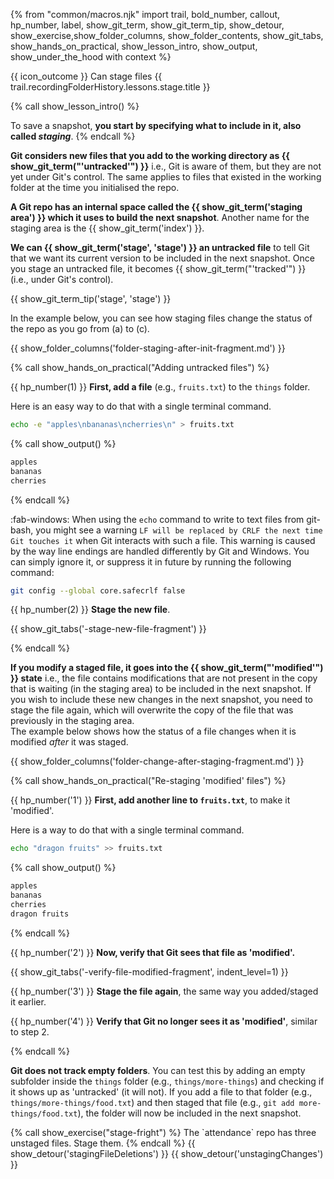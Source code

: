 {% from "common/macros.njk" import trail, bold_number, callout, hp_number, label, show_git_term, show_git_term_tip, show_detour, show_exercise,show_folder_columns, show_folder_contents, show_git_tabs, show_hands_on_practical, show_lesson_intro, show_output, show_under_the_hood with context %}

<span id="outcomes">{{ icon_outcome }} Can stage files</span>
<span id="title">{{ trail.recordingFolderHistory.lessons.stage.title }}</span>

<div id="body">

{% call show_lesson_intro() %}

To save a snapshot, **you start by specifying what to include in it, also called _staging_**.
{% endcall %}

**Git considers new files that you add to the working directory as {{ show_git_term("'untracked'") }}** i.e., Git is aware of them, but they are not yet under Git's control. The same applies to files that existed in the working folder at the time you initialised the repo.

**A Git repo has an internal space called the {{ show_git_term('staging area') }} which it uses to build the next snapshot**. Another name for the staging area is the {{ show_git_term('index') }}.

**We can {{ show_git_term('stage', 'stage') }} an untracked file** to tell Git that we want its current version to be included in the next snapshot. Once you stage an untracked file, it becomes {{ show_git_term("'tracked'") }} (i.e., under Git's control).

{{ show_git_term_tip('stage', 'stage') }}

In the example below, you can see how staging files change the status of the repo as you go from (a) to (c).

{{ show_folder_columns('folder-staging-after-init-fragment.md') }}

{% call show_hands_on_practical("Adding untracked files") %}

{{ hp_number(1) }} **First, add a file** (e.g., `fruits.txt`) to the `things` folder.

<box type="tip" seamless>

Here is an easy way to do that with a single terminal command.

```bash {.no-line-numbers }
echo -e "apples\nbananas\ncherries\n" > fruits.txt
```
{% call show_output() %}
```txt {heading="things/fruits.txt"}
apples
bananas
cherries
```
{% endcall %}

:fab-windows: When using the `echo` command to write to text files from git-bash, you might see a warning `LF will be replaced by CRLF the next time Git touches it` when Git interacts with such a file. This warning is caused by the way line endings are handled differently by Git and Windows. You can simply ignore it, or suppress it in future by running the following command:
```bash
git config --global core.safecrlf false
```
</box>

{{ hp_number(2) }} **Stage the new file**.

{{ show_git_tabs('-stage-new-file-fragment') }}

{% endcall %}


**If you modify a staged file, it goes into the {{ show_git_term("'modified'") }} state** i.e., the file contains modifications that are not present in the copy that is waiting (in the staging area) to be included in the next snapshot. If you wish to include these new changes in the next snapshot, you need to stage the file again, which will overwrite the copy of the file that was previously in the staging area.<br>
The example below shows how the status of a file changes when it is modified _after_ it was staged.

{{ show_folder_columns('folder-change-after-staging-fragment.md') }}

{% call show_hands_on_practical("Re-staging 'modified' files") %}

{{ hp_number('1') }} **First, add another line to `fruits.txt`**, to make it 'modified'.
<div class="indented-level1">

<box type="tip" seamless>

Here is a way to do that with a single terminal command.

```bash {.no-line-numbers }
echo "dragon fruits" >> fruits.txt
```
{% call show_output() %}

```txt {heading="things/fruits.txt" highlight-lines="4"}
apples
bananas
cherries
dragon fruits
```
{% endcall %}
</box>
</div>

{{ hp_number('2') }} **Now, verify that Git sees that file as 'modified'.**

{{ show_git_tabs('-verify-file-modified-fragment', indent_level=1) }}

{{ hp_number('3') }} **Stage the file again**, the same way you added/staged it earlier.

{{ hp_number('4') }} **Verify that Git no longer sees it as 'modified'**, similar to step 2.

{% endcall %}


**Git does not track empty folders**. You can test this by adding an empty subfolder inside the `things` folder (e.g., `things/more-things`) and checking if it shows up as 'untracked' (it will not). If you add a file to that folder (e.g., `things/more-things/food.txt`) and then staged that file (e.g., `git add more-things/food.txt`), the folder will now be included in the next snapshot.

</div>

<div id="extras">
{% call show_exercise("stage-fright") %}
The `attendance` repo has three unstaged files. Stage them.
{% endcall %}
{{ show_detour('stagingFileDeletions') }}
{{ show_detour('unstagingChanges') }}
</div>
